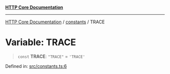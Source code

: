 [**HTTP Core Documentation**](../../README.md)

***

[HTTP Core Documentation](../../README.md) / [constants](../README.md) / TRACE

# Variable: TRACE

> `const` **TRACE**: `"TRACE"` = `'TRACE'`

Defined in: [src/constants.ts:6](https://github.com/stonemjs/http-core/blob/6577700bdede2420a5df45a338635c35547070ea/src/constants.ts#L6)
